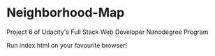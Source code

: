# Neighborhood-Map
Project 6 of Udacity's Full Stack Web Developer Nanodegree Program

Run index.html on your favourite browser!
